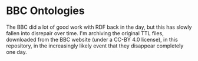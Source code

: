 BBC Ontologies
==============

The BBC did a lot of good work with RDF back in the day, but this has
slowly fallen into disrepair over time. I'm archiving the original
TTL files, downloaded from the BBC website (under a CC-BY 4.0 license),
in this repository, in the increasingly likely event that they
disappear completely one day.
